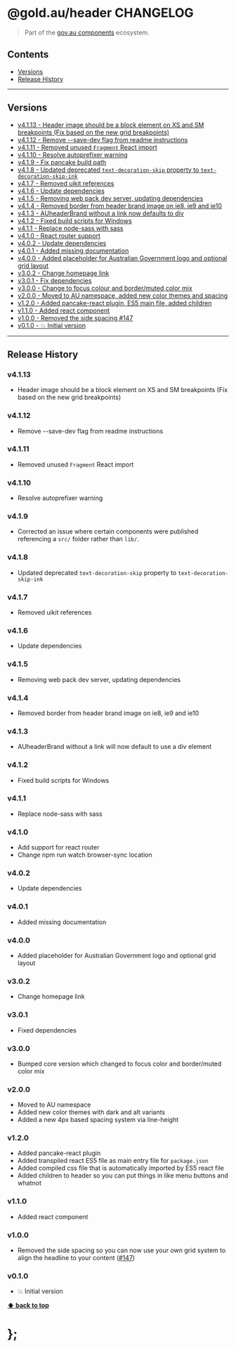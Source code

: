 @gold.au/header CHANGELOG
======================

> Part of the [gov.au components](https://github.com/govau/design-system-components/) ecosystem.


## Contents

* [Versions](#install)
* [Release History](#release-history)


----------------------------------------------------------------------------------------------------------------------------------------------------------------


## Versions

* [v4.1.13 - Header image should be a block element on XS and SM breakpoints (Fix based on the new grid breakpoints)](#v4113)
* [v4.1.12 - Remove --save-dev flag from readme instructions](#v4112)
* [v4.1.11 - Removed unused `Fragment` React import](#v4111)
* [v4.1.10 - Resolve autoprefixer warning](#v4110)
* [v4.1.9 - Fix pancake build path](#v419)
* [v4.1.8 - Updated deprecated `text-decoration-skip` property to `text-decoration-skip-ink`](#v418)
* [v4.1.7 - Removed uikit references](#v417)
* [v4.1.6 - Update dependencies](#v416)
* [v4.1.5 - Removing web pack dev server, updating dependencies](#v415)
* [v4.1.4 - Removed border from header brand image on ie8, ie9 and ie10](#v414)
* [v4.1.3 - AUheaderBrand without a link now defaults to div](#v413)
* [v4.1.2 - Fixed build scripts for Windows](#v412)
* [v4.1.1 - Replace node-sass with sass](#v411)
* [v4.1.0 - React router support](#v410)
* [v4.0.2 - Update dependencies](#v402)
* [v4.0.1 - Added missing documentation](#v401)
* [v4.0.0 - Added placeholder for Australian Government logo and optional grid layout](#v400)
* [v3.0.2 - Change homepage link](#v302)
* [v3.0.1 - Fix dependencies](#v301)
* [v3.0.0 - Change to focus colour and border/muted color mix](#v300)
* [v2.0.0 - Moved to AU namespace, added new color themes and spacing](#v200)
* [v1.2.0 - Added pancake-react plugin, ES5 main file, added children](#v120)
* [v1.1.0 - Added react component](#v110)
* [v1.0.0 - Removed the side spacing #147](#v100)
* [v0.1.0 - 💥 Initial version](#v010)


----------------------------------------------------------------------------------------------------------------------------------------------------------------


## Release History

### v4.1.13

- Header image should be a block element on XS and SM breakpoints (Fix based on the new grid breakpoints)


### v4.1.12

- Remove --save-dev flag from readme instructions


### v4.1.11

- Removed unused `Fragment` React import


### v4.1.10

- Resolve autoprefixer warning


### v4.1.9

- Corrected an issue where certain components were published referencing a `src/` folder rather than `lib/`.


### v4.1.8

- Updated deprecated `text-decoration-skip` property to `text-decoration-skip-ink`


### v4.1.7

- Removed uikit references


### v4.1.6

- Update dependencies


### v4.1.5

- Removing web pack dev server, updating dependencies


### v4.1.4

- Removed border from header brand image on ie8, ie9 and ie10


### v4.1.3

- AUheaderBrand without a link will now default to use a div element


### v4.1.2

- Fixed build scripts for Windows


### v4.1.1

- Replace node-sass with sass


### v4.1.0

- Add support for react router
- Change npm run watch browser-sync location


### v4.0.2

- Update dependencies


### v4.0.1

- Added missing documentation


### v4.0.0

- Added placeholder for Australian Government logo and optional grid layout


### v3.0.2

- Change homepage link


### v3.0.1

- Fixed dependencies


### v3.0.0

- Bumped core version which changed to focus color and border/muted color mix


### v2.0.0

- Moved to AU namespace
- Added new color themes with dark and alt variants
- Added a new 4px based spacing system via line-height


### v1.2.0

- Added pancake-react plugin
- Added transpiled react ES5 file as main entry file for `package.json`
- Added compiled css file that is automatically imported by ES5 react file
- Added children to header so you can put things in like menu buttons and whatnot


### v1.1.0

- Added react component


### v1.0.0

- Removed the side spacing so you can now use your own grid system to align the headline to your content
	([#147](https://github.com/govau/design-system-components/issues/147))


### v0.1.0

- 💥 Initial version


**[⬆ back to top](#contents)**


# };
